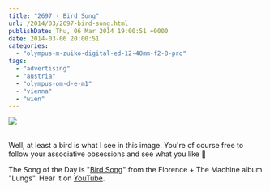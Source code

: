 ```yaml
---
title: "2697 - Bird Song"
url: /2014/03/2697-bird-song.html
publishDate: Thu, 06 Mar 2014 19:00:51 +0000
date: 2014-03-06 20:00:51
categories: 
  - "olympus-m-zuiko-digital-ed-12-40mm-f2-8-pro"
tags: 
  - "advertising"
  - "austria"
  - "olympus-om-d-e-m1"
  - "vienna"
  - "wien"
---
```

<div class="container">
<div class="center"><a target="_blank" href="https://d25zfm9zpd7gm5.cloudfront.net/1200x1200/2014/20140304_162207_lr.jpg"><img src="https://d25zfm9zpd7gm5.cloudfront.net/0600x0600/2014/20140304_162207_lr.jpg" /></a></div>
</div>
<br />

Well, at least a bird is what I see in this image. You're of course free to follow your associative obsessions and see what you like 🙂

The Song of the Day is "<a href="http://www.lyricsmode.com/lyrics/f/florence_and_the_machine/bird_song_lyrics.html" target="_blank">Bird Song</a>" from the Florence + The Machine album "Lungs". Hear it on <a href="https://www.youtube.com/watch?v=iPhGybu1T8o" target="_blank">YouTube</a>.
